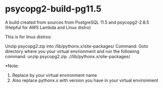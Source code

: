 # psycopg2-build-pg11.5
A build created from sources from PostgreSQL 11.5 and psycopg2-2.8.5 (Helpful for AWS Lambda and Linux distro)

This is for linux distros:

Unzip psycopg2.zip into <virtual-env>/lib/pythonx.x/site-packages/
Command: Goto directory where you your virtual envrionment and run the following command:
unzip psycopg2.zip ./<virtual-env>/lib/pythonx.x/site-packages/

*Note: 
1. Replace <virtual-env> by your virtual environment name
2. Also replace pythonx.x with version you have in your virtual environment
